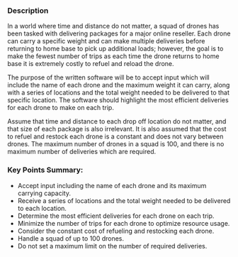 ### Description

In a world where time and distance do not matter, a squad of drones has been tasked with delivering packages for a major online reseller. Each drone can carry a specific weight and can make multiple deliveries before returning to home base to pick up additional loads; however, the goal is to make the fewest number of trips as each time the drone returns to home base it is extremely costly to refuel and reload the drone.

The purpose of the written software will be to accept input which will include the name of each drone and the maximum weight it can carry, along with a series of locations and the total weight needed to be delivered to that specific location. The software should highlight the most efficient deliveries for each drone to make on each trip.

Assume that time and distance to each drop off location do not matter, and that size of each package is also irrelevant. It is also assumed that the cost to refuel and restock each drone is a constant and does not vary between drones. The maximum number of drones in a squad is 100, and there is no maximum number of deliveries which are required.

### Key Points Summary:

- Accept input including the name of each drone and its maximum carrying capacity.
- Receive a series of locations and the total weight needed to be delivered to each location.
- Determine the most efficient deliveries for each drone on each trip.
- Minimize the number of trips for each drone to optimize resource usage.
- Consider the constant cost of refueling and restocking each drone.
- Handle a squad of up to 100 drones.
- Do not set a maximum limit on the number of required deliveries.

